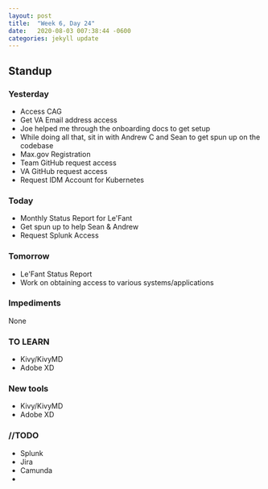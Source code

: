 ```yaml
---
layout: post
title:  "Week 6, Day 24"
date:   2020-08-03 007:38:44 -0600
categories: jekyll update
---
```


## Standup

### Yesterday
* Access CAG
* Get VA Email address access
* Joe helped me through the onboarding docs to get setup
* While doing all that, sit in with Andrew C and Sean to get spun up on the codebase
* Max.gov Registration
* Team GitHub request access
* VA GitHub request access
* Request IDM Account for Kubernetes

### Today
* Monthly Status Report for Le'Fant
* Get spun up to help Sean & Andrew
* Request Splunk Access


### Tomorrow
* Le'Fant Status Report
* Work on obtaining access to various systems/applications

### Impediments
None

### TO LEARN
* Kivy/KivyMD
* Adobe XD

### New tools
* Kivy/KivyMD
* Adobe XD

### //TODO
* Splunk
* Jira 
* Camunda
* 


